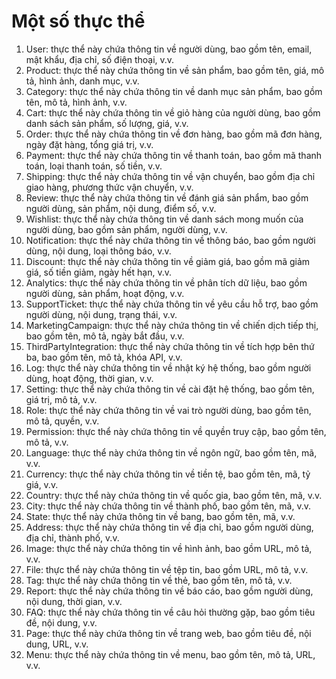 # Một số thực thể

1. User: thực thể này chứa thông tin về người dùng, bao gồm tên, email, mật khẩu, địa chỉ, số điện thoại, v.v.
2. Product: thực thể này chứa thông tin về sản phẩm, bao gồm tên, giá, mô tả, hình ảnh, danh mục, v.v.
3. Category: thực thể này chứa thông tin về danh mục sản phẩm, bao gồm tên, mô tả, hình ảnh, v.v.
4. Cart: thực thể này chứa thông tin về giỏ hàng của người dùng, bao gồm danh sách sản phẩm, số lượng, giá, v.v.
5. Order: thực thể này chứa thông tin về đơn hàng, bao gồm mã đơn hàng, ngày đặt hàng, tổng giá trị, v.v.
6. Payment: thực thể này chứa thông tin về thanh toán, bao gồm mã thanh toán, loại thanh toán, số tiền, v.v.
7. Shipping: thực thể này chứa thông tin về vận chuyển, bao gồm địa chỉ giao hàng, phương thức vận chuyển, v.v.
8. Review: thực thể này chứa thông tin về đánh giá sản phẩm, bao gồm người dùng, sản phẩm, nội dung, điểm số, v.v.
9. Wishlist: thực thể này chứa thông tin về danh sách mong muốn của người dùng, bao gồm sản phẩm, người dùng, v.v.
10. Notification: thực thể này chứa thông tin về thông báo, bao gồm người dùng, nội dung, loại thông báo, v.v.
11. Discount: thực thể này chứa thông tin về giảm giá, bao gồm mã giảm giá, số tiền giảm, ngày hết hạn, v.v.
12. Analytics: thực thể này chứa thông tin về phân tích dữ liệu, bao gồm người dùng, sản phẩm, hoạt động, v.v.
13. SupportTicket: thực thể này chứa thông tin về yêu cầu hỗ trợ, bao gồm người dùng, nội dung, trạng thái, v.v.
14. MarketingCampaign: thực thể này chứa thông tin về chiến dịch tiếp thị, bao gồm tên, mô tả, ngày bắt đầu, v.v.
15. ThirdPartyIntegration: thực thể này chứa thông tin về tích hợp bên thứ ba, bao gồm tên, mô tả, khóa API, v.v.
16. Log: thực thể này chứa thông tin về nhật ký hệ thống, bao gồm người dùng, hoạt động, thời gian, v.v.
17. Setting: thực thể này chứa thông tin về cài đặt hệ thống, bao gồm tên, giá trị, mô tả, v.v.
18. Role: thực thể này chứa thông tin về vai trò người dùng, bao gồm tên, mô tả, quyền, v.v.
19. Permission: thực thể này chứa thông tin về quyền truy cập, bao gồm tên, mô tả, v.v.
20. Language: thực thể này chứa thông tin về ngôn ngữ, bao gồm tên, mã, v.v.
21. Currency: thực thể này chứa thông tin về tiền tệ, bao gồm tên, mã, tỷ giá, v.v.
22. Country: thực thể này chứa thông tin về quốc gia, bao gồm tên, mã, v.v.
23. City: thực thể này chứa thông tin về thành phố, bao gồm tên, mã, v.v.
24. State: thực thể này chứa thông tin về bang, bao gồm tên, mã, v.v.
25. Address: thực thể này chứa thông tin về địa chỉ, bao gồm người dùng, địa chỉ, thành phố, v.v.
26. Image: thực thể này chứa thông tin về hình ảnh, bao gồm URL, mô tả, v.v.
27. File: thực thể này chứa thông tin về tệp tin, bao gồm URL, mô tả, v.v.
28. Tag: thực thể này chứa thông tin về thẻ, bao gồm tên, mô tả, v.v.
29. Report: thực thể này chứa thông tin về báo cáo, bao gồm người dùng, nội dung, thời gian, v.v.
30. FAQ: thực thể này chứa thông tin về câu hỏi thường gặp, bao gồm tiêu đề, nội dung, v.v.
31. Page: thực thể này chứa thông tin về trang web, bao gồm tiêu đề, nội dung, URL, v.v.
32. Menu: thực thể này chứa thông tin về menu, bao gồm tên, mô tả, URL, v.v.
